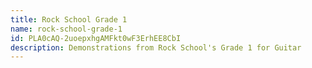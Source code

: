 ```yaml
---
title: Rock School Grade 1
name: rock-school-grade-1
id: PLA0cAQ-2uoepxhgAMFkt0wF3ErhEE8CbI
description: Demonstrations from Rock School's Grade 1 for Guitar
---
```

